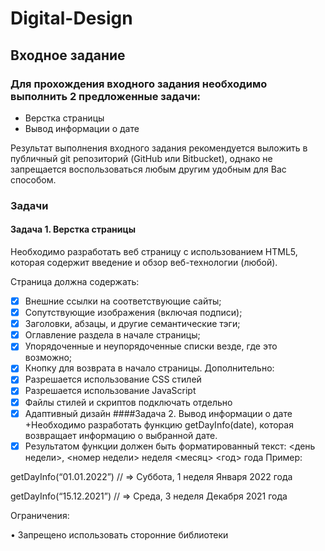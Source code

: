 # Digital-Design
## Входное задание

### Для прохождения входного задания необходимо выполнить 2 предложенные задачи:
+ Верстка страницы
+ Вывод информации о дате

Результат выполнения входного задания рекомендуется выложить в публичный git репозиторий (GitHub или Bitbucket), однако не запрещается воспользоваться любым другим удобным для Вас способом.

### Задачи

#### Задача 1. Верстка страницы

Необходимо разработать веб страницу с использованием HTML5, которая содержит введение и обзор веб-технологии (любой).

Страница должна содержать:

- [X] Внешние ссылки на соответствующие сайты;
- [X] Сопутствующие изображения (включая подписи);
- [X] Заголовки, абзацы, и другие семантические тэги;
- [X] Оглавление раздела в начале страницы;
- [X] Упорядоченные и неупорядоченные списки везде, где это возможно;
- [X] Кнопку для возврата в начало страницы.
Дополнительно:
- [X] Разрешается использование CSS cтилей
- [X] Разрешается использование JavaScript
- [X] Файлы стилей и скриптов подключать отдельно
- [X] Адаптивный дизайн
####Задача 2. Вывод информации о дате
+Необходимо разработать функцию getDayInfo(date), которая возвращает информацию о выбранной дате.
- [X] Результатом функции должен быть форматированный текст:
<день недели>, <номер недели> неделя <месяц> <год> года
Пример:

getDayInfo(“01.01.2022”) // => Суббота, 1 неделя Января 2022 года

getDayInfo(“15.12.2021”) // => Среда, 3 неделя Декабря 2021 года

Ограничения:

•	Запрещено использовать сторонние библиотеки

